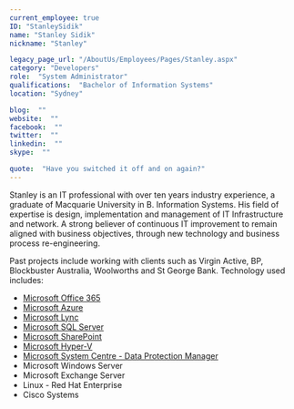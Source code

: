 ```yaml
---
current_employee: true
ID: "StanleySidik"
name: "Stanley Sidik"
nickname: "Stanley"

legacy_page_url: "/AboutUs/Employees/Pages/Stanley.aspx"
category: "Developers"
role:  "System Administrator"
qualifications:  "Bachelor of Information Systems"
location: "Sydney"

blog:  ""
website:  ""
facebook:  ""
twitter:  ""
linkedin:  ""
skype:  ""

quote:  "Have you switched it off and on again?"
---
```


Stanley is an IT professional with over ten years industry experience, a graduate of Macquarie University in B. Information Systems. His field of expertise is design, implementation and management of IT Infrastructure and network. A strong believer of continuous IT improvement to remain aligned with business objectives, through new technology and business process re-engineering. 

Past projects include working with clients such as Virgin Active, BP, Blockbuster Australia, Woolworths and St George Bank. Technology used includes:

*   [Microsoft Office 365](http://www.ssw.com.au/ssw/Consulting/Office365.aspx)
*   [Microsoft Azure](http://www.ssw.com.au/ssw/Consulting/Azure.aspx)
*   [Microsoft Lync](http://www.ssw.com.au/ssw/Consulting/Lync.aspx)
*   [Microsoft SQL Server](http://www.ssw.com.au/ssw/Consulting/DatabaseDevelopment.aspx)
*   [Microsoft SharePoint](http://www.ssw.com.au/ssw/Consulting/SharePoint.aspx)
*   [Microsoft Hyper-V](http://www.ssw.com.au/ssw/Consulting/HyperV.aspx)
*   [Microsoft System Centre - Data Protection Manager](http://www.ssw.com.au/ssw/Consulting/Data-Protection-Manager.aspx)
*   Microsoft Windows Server
*   Microsoft Exchange Server
*   Linux - Red Hat Enterprise
*   Cisco Systems